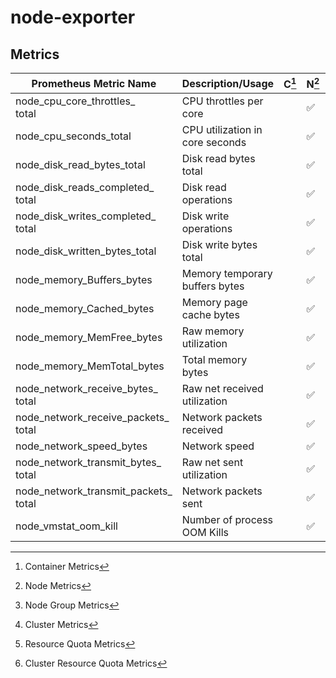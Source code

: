 # node-exporter

## Metrics

| Prometheus Metric Name                   | Description/Usage               | C[^1] | N[^2]              | NG[^3]             | Cl[^4]             | RQ[^5] | CRQ[^6] |
| ---------------------------------------- | ------------------------------- | ----- | ------------------ | ------------------ | ------------------ | ------ | ------- |
| node_cpu_core_throttles_<br/>total       | CPU throttles per core          |       | :white_check_mark: |                    |                    |        |         |
| node_cpu_seconds_total                   | CPU utilization in core seconds |       | :white_check_mark: | :white_check_mark: | :white_check_mark: |        |         |
| node_disk_read_bytes_total               | Disk read bytes total           |       | :white_check_mark: | :white_check_mark: | :white_check_mark: |        |         |
| node_disk_reads_completed_<br/>total     | Disk read operations            |       | :white_check_mark: | :white_check_mark: | :white_check_mark: |        |         |
| node_disk_writes_completed_<br/>total    | Disk write operations           |       | :white_check_mark: | :white_check_mark: | :white_check_mark: |        |         |
| node_disk_written_bytes_total            | Disk write bytes total          |       | :white_check_mark: | :white_check_mark: | :white_check_mark: |        |         |
| node_memory_Buffers_bytes                | Memory temporary buffers bytes  |       | :white_check_mark: | :white_check_mark: | :white_check_mark: |        |         |
| node_memory_Cached_bytes                 | Memory page cache bytes         |       | :white_check_mark: | :white_check_mark: | :white_check_mark: |        |         |
| node_memory_MemFree_bytes                | Raw memory utilization          |       | :white_check_mark: | :white_check_mark: | :white_check_mark: |        |         |
| node_memory_MemTotal_bytes               | Total memory bytes              |       | :white_check_mark: | :white_check_mark: | :white_check_mark: |        |         |
| node_network_receive_bytes_<br/>total    | Raw net received utilization    |       | :white_check_mark: | :white_check_mark: | :white_check_mark: |        |         |
| node_network_receive_packets_<br/>total  | Network packets received        |       | :white_check_mark: | :white_check_mark: | :white_check_mark: |        |         |
| node_network_speed_bytes                 | Network speed                   |       | :white_check_mark: |                    |                    |        |         |
| node_network_transmit_bytes_<br/>total   | Raw net sent utilization        |       | :white_check_mark: | :white_check_mark: | :white_check_mark: |        |         |
| node_network_transmit_packets_<br/>total | Network packets sent            |       | :white_check_mark: | :white_check_mark: | :white_check_mark: |        |         |
| node_vmstat_oom_kill                     | Number of process OOM Kills     |       | :white_check_mark: |                    |                    |        |         |

[^1]: Container Metrics
[^2]: Node Metrics
[^3]: Node Group Metrics
[^4]: Cluster Metrics
[^5]: Resource Quota Metrics
[^6]: Cluster Resource Quota Metrics
